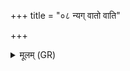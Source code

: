 +++
title = "०८ न्यग् वातो वाति"

+++
<details><summary>मूलम् (GR)</summary>

न्यग् वातो वाति  
न्यक् तपति सूर्यः ।  
नीचीनम् अघ्न्या दुहे  
न्यग् भवतु ते रपः ॥
</details>
